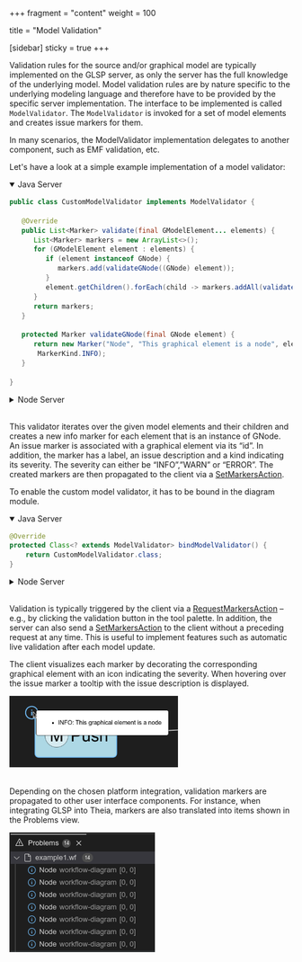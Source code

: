 +++
fragment = "content"
weight = 100

title = "Model Validation"

[sidebar]
  sticky = true
+++

Validation rules for the source and/or graphical model are typically implemented on the GLSP server, as only the server has the full knowledge of the underlying model.
Model validation rules are by nature specific to the underlying modeling language and therefore have to be provided by the specific server implementation.
The interface to be implemented is called `ModelValidator`. The `ModelValidator` is invoked for a set of model elements and creates issue markers for them.

In many scenarios, the ModelValidator implementation delegates to another component, such as EMF validation, etc.

Let's have a look at a simple example implementation of a model validator:

<details open><summary>Java Server</summary>

```java
public class CustomModelValidator implements ModelValidator {

   @Override
   public List<Marker> validate(final GModelElement... elements) {
      List<Marker> markers = new ArrayList<>();
      for (GModelElement element : elements) {
         if (element instanceof GNode) {
            markers.add(validateGNode((GNode) element));
         }
         element.getChildren().forEach(child -> markers.addAll(validate(child)));
      }
      return markers;
   }

   protected Marker validateGNode(final GNode element) {
      return new Marker("Node", "This graphical element is a node", element.getId(),
       MarkerKind.INFO);
   }

}
```

</details>

<details><summary>Node Server</summary>

```ts
@injectable()
export class CustomModelValidator implements ModelValidator {
    @inject(GModelState)
    protected readonly modelState: GModelState;

    validate(elements: GModelElement[]): Marker[] {
        const markers: Marker[] = [];
        for (const element of elements) {
            if (element instanceof GNode) {
                markers.push(this.validateGNode(element));
            }
            if (element.children) {
                markers.push(...this.validate(element.children));
            }
        }
        return markers;
    }

    protected validateGNode(element: GNode): Marker {
        return {
            kind: MarkerKind.INFO,
            description: 'This graphical element is a node',
            elementId: element.id,
            label: 'Node'
        };
    }
}
```

</details>
</br>

This validator iterates over the given model elements and their children and creates a new info marker for each element that is an instance of GNode.
An issue marker is associated with a graphical element via its “id”.
In addition, the marker has a label, an issue description and a kind indicating its severity.
The severity can either be “INFO”,”WARN” or “ERROR”.
The created markers are then propagated to the client via a [SetMarkersAction](https://github.com/eclipse-glsp/glsp/blob/master/PROTOCOL.md#2102-setmarkersaction).

To enable the custom model validator, it has to be bound in the diagram module.

<details open><summary>Java Server</summary>

```java
@Override
protected Class<? extends ModelValidator> bindModelValidator() {
    return CustomModelValidator.class;
}
```

</details>

<details><summary>Node Server</summary>

```ts
    protected configure(bind: interfaces.Bind, unbind: interfaces.Unbind, isBound: interfaces.IsBound, rebind: interfaces.Rebind): void {
        super.configure(bind, unbind, isBound, rebind);
        bind(ModelValidator).to(CustomModelValidator).inSingletonScope();
    }
```

</details>
</br>

Validation is typically triggered by the client via a [RequestMarkersAction](https://github.com/eclipse-glsp/glsp/blob/master/PROTOCOL.md#2101-requestmarkersaction) – e.g., by clicking the validation button in the tool palette. 
In addition, the server can also send a [SetMarkersAction](https://github.com/eclipse-glsp/glsp/blob/master/PROTOCOL.md#2102-setmarkersaction) to the client without a preceding request at any time.
This is useful to implement features such as automatic live validation after each model update.

The client visualizes each marker by decorating the corresponding graphical element with an icon indicating the severity.
 When hovering over the issue marker a tooltip with the issue description is displayed.

<img src="issue_marker.png" alt="issue" width=300/>
<br>
<br>


Depending on the chosen platform integration, validation markers are propagated to other user interface components.
For instance, when integrating GLSP into Theia, markers are also translated into items shown in the Problems view.

<img src="problem_view.png" alt="problemview"/>
